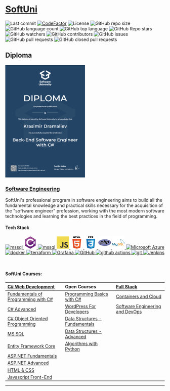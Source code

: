 # [SoftUni](https://softuni.bg/) 
![Last commit](https://img.shields.io/github/last-commit/Krasipeace/SoftUni) 
[![CodeFactor](https://www.codefactor.io/repository/github/krasipeace/softuni/badge)](https://www.codefactor.io/repository/github/krasipeace/softuni)
![License](https://img.shields.io/github/license/Krasipeace/SoftUni)
![GitHub repo size](https://img.shields.io/github/repo-size/Krasipeace/SoftUni)
![GitHub language count](https://img.shields.io/github/languages/count/Krasipeace/SoftUni)
![GitHub top language](https://img.shields.io/github/languages/top/Krasipeace/SoftUni)
![GitHub Repo stars](https://img.shields.io/github/stars/Krasipeace/SoftUni?style=social)
![GitHub watchers](https://img.shields.io/github/watchers/Krasipeace/SoftUni?style=social)
![GitHub contributors](https://img.shields.io/github/contributors/Krasipeace/SoftUni)
![GitHub issues](https://img.shields.io/github/issues/Krasipeace/SoftUni)
![GitHub pull requests](https://img.shields.io/github/issues-pr/Krasipeace/SoftUni)
![GitHub closed pull requests](https://img.shields.io/github/issues-pr-closed/Krasipeace/SoftUni)

## Diploma

<a href="https://softuni.bg/certificates/details/215879/bd51ee79" target="_blank">
    <img width="50%" height="50%" src="/diploma-cover.png" alt="C# Web Developer"/> 
</a>

### [Software Engineering ](https://softuni.bg/curriculum)

SoftUni's professional program in software engineering aims to build all the fundamental knowledge and practical skills necessary for the acquisition of the "software engineer" profession, working with the most modern software technologies and learning the best practices in the field of programming.

#### Tech Stack

<p text-align="center">
    <a href="https://dotnet.microsoft.com/en-us/" target="_blank" rel="noreferrer"> <img src="https://user-images.githubusercontent.com/25181517/121405754-b4f48f80-c95d-11eb-8893-fc325bde617f.png" alt="mssql" width="40" height="40"/> </a>
    <a href="https://www.w3schools.com/cs/" target="_blank" rel="noreferrer"> <img src="https://raw.githubusercontent.com/devicons/devicon/master/icons/csharp/csharp-original.svg" alt="csharp" width="40" height="40"/> </a>
    <a href="https://www.microsoft.com/en-us/sql-server" target="_blank" rel="noreferrer"> <img src="https://www.svgrepo.com/show/303229/microsoft-sql-server-logo.svg" alt="mssql" width="40" height="40"/> </a>
    <a href="https://developer.mozilla.org/en-US/docs/Web/JavaScript" target="_blank" rel="noreferrer"> <img src="https://raw.githubusercontent.com/devicons/devicon/master/icons/javascript/javascript-original.svg" alt="javascript" width="40" height="40"/> </a>
    <a href="https://html.spec.whatwg.org/multipage/" target="_blank" rel="noreferrer"> <img src="https://raw.githubusercontent.com/devicons/devicon/master/icons/html5/html5-original-wordmark.svg" alt="html5" width="40" height="40"/> </a>
    <a href="https://www.w3schools.com/css/" target="_blank" rel="noreferrer"> <img src="https://raw.githubusercontent.com/devicons/devicon/master/icons/css3/css3-original-wordmark.svg" alt="css3" width="40" height="40"/> </a>
    <a href="https://www.w3schools.com/php/" target="_blank" rel="noreferrer"> <img src="https://raw.githubusercontent.com/devicons/devicon/master/icons/php/php-original.svg" alt="php" width="40" height="40"/> </a>
    <a href="https://www.w3schools.com/sql" target="_blank" rel="noreferrer"> <img src="https://raw.githubusercontent.com/devicons/devicon/master/icons/mysql/mysql-original-wordmark.svg" alt="mysql" width="40" height="40"/> </a>
    <a href="https://azure.microsoft.com/en-us/" target="_blank" rel="noreferrer"> <img src="https://user-images.githubusercontent.com/25181517/183911544-95ad6ba7-09bf-4040-ac44-0adafedb9616.png" alt="Microsoft Azure" width="40" height="40"/> </a>
    <a href="https://www.docker.com/products/docker-desktop/" target="_blank" rel="norefferer"> <img src="https://cdn.jsdelivr.net/gh/devicons/devicon@latest/icons/docker/docker-original-wordmark.svg" alt="docker" width="40" height="40" /> </a>
    <a href="https://www.terraform.io/" target="_blank" rel="noreferrer"> <img src="https://cdn.jsdelivr.net/gh/devicons/devicon@latest/icons/terraform/terraform-original-wordmark.svg" height="40" width="40" alt="terraform" /> </a>
    <a href="https://grafana.com/" target="_blank" rel="norefferer"> <img src="https://cdn.jsdelivr.net/gh/devicons/devicon@latest/icons/grafana/grafana-original-wordmark.svg" height="40" width="40" alt="Grafana" /> </a>
    <a href="https://github.com/" target="_blank" rel="norefferer"> <img src="https://cdn.jsdelivr.net/gh/devicons/devicon@latest/icons/github/github-original-wordmark.svg" alt="GitHub" height="40" width="40" /> </a>
    <a href="https://github.com/features/actions" target="_blank" rel="norefferer" > <img src="https://cdn.jsdelivr.net/gh/devicons/devicon@latest/icons/githubactions/githubactions-original.svg" alt="github actions" height="40" width="40" /> </a>
    <a href="https://git-scm.com/" target="_blank" rel="norefferer"> <img src="https://cdn.jsdelivr.net/gh/devicons/devicon@latest/icons/git/git-original-wordmark.svg" height="40" width="40" alt="git" /> </a>
    <a href="https://www.jenkins.io/" target="_blank" rel="norefferer"> <img src="https://cdn.jsdelivr.net/gh/devicons/devicon@latest/icons/jenkins/jenkins-original.svg" alt="Jenkins" height="40" width="40" /> </a>

</p>

&nbsp;

#### SoftUni Courses:  
| [C# Web Development][42]                 | Open Courses                         | [Full Stack][53]                      |
| :--------------------------------------- | :----------------------------------- | :------------------------------------ |
| [Fundamentals of Programming with C#][2] | [Programming Basics with C#][1]      | [Containers and Cloud][54]            |
| [C# Advanced][3]                         | [WordPress For Developers][7]        | [Software Engineering and DevOps][55] |
| [C# Object Oriented Programming][4]      | [Data Structures - Fundamentals][12] |
| [MS SQL][5]                              | [Data Structures - Advanced][13]     |
| [Entity Framework Core][6]               | [Algorithms with Python][14]         |
| [ASP.NET Fundamentals][8]                |                                      |
| [ASP.NET Advanced][9]                    |                                      |
| [HTML & CSS][10]                         |                                      |
| [Javascript Front-End][11]               |                                      |

[1]: https://github.com/Krasipeace/SoftUni/blob/main/Programming%20Basics/README.md
[2]: https://github.com/Krasipeace/SoftUni/blob/main/Fundamentals/README.md
[3]: https://github.com/Krasipeace/SoftUni/blob/main/Csharp%20Advanced/README.md
[4]: https://github.com/Krasipeace/SoftUni/tree/main/Csharp%20OOP/README.md
[5]: https://github.com/Krasipeace/SoftUni/blob/main/MS%20SQL/README.md
[6]: https://github.com/Krasipeace/SoftUni/blob/main/EF%20Core/README.md
[7]: https://github.com/Krasipeace/SoftUni/blob/main/WordPress%20for%20Developers/README.md
[8]: https://github.com/Krasipeace/SoftUni/blob/main/ASP.NET%20Fundamentals/README.md
[9]: https://github.com/Krasipeace/SoftUni/blob/main/ASP.NET%20Advanced/README.md
[10]: https://github.com/Krasipeace/SoftUni/blob/main/HTML%20and%20CSS/README.md
[11]: https://github.com/Krasipeace/SoftUni/blob/main/Javascript%20Front-End/README.md
[12]: https://github.com/Krasipeace/SoftUni/tree/main/Data%20Structures%20-%20Fundamentals/README.md
[13]: https://github.com/Krasipeace/SoftUni/blob/main/Data%20Structures%20-%20Advanced/README.md
[14]: https://github.com/Krasipeace/SoftUni/blob/main/Algorithms%20with%20Python/README.md

[42]: https://softuni.bg/professions/csharp

[53]: https://softuni.bg/modules/133/devops-for-developers-january-2024/1452
[54]: https://github.com/Krasipeace/SoftUni/blob/main/Containers%20and%20Cloud/readme.md
[55]: https://github.com/Krasipeace/SoftUni/blob/main/Software%20Engineering%20and%20DevOps/readme.md

---
